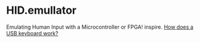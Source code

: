# HID.emullator
Emulating Human Input with a Microcontroller or FPGA! inspire. [How does a USB keyboard work?](https://youtu.be/wdgULBpRoXk)
